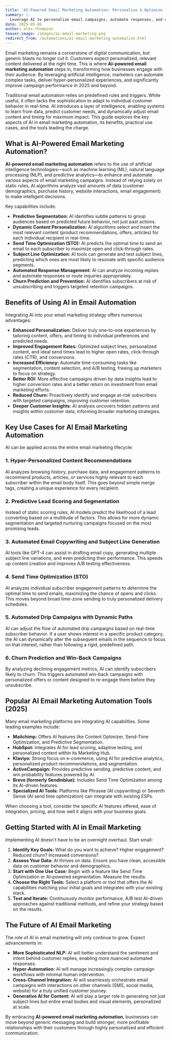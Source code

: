 ```yaml
---
title: 'AI-Powered Email Marketing Automation: Personalize & Optimize (2025)'
summary: |-
  Leverage AI to personalize email campaigns, automate responses, and optimize your email marketing strategy.
date: 2025-05-05
author: alex-thompson
teaser_image: /images/ai-email-marketing.png
redirect_from: /automations/ai-email-marketing-automation.html
---
```

Email marketing remains a cornerstone of digital communication, but generic blasts no longer cut it. Customers expect personalized, relevant content delivered at the right time. This is where **AI-powered email marketing automation** steps in, transforming how businesses engage with their audience. By leveraging artificial intelligence, marketers can automate complex tasks, deliver hyper-personalized experiences, and significantly improve campaign performance in 2025 and beyond.

Traditional email automation relies on predefined rules and triggers. While useful, it often lacks the sophistication to adapt to individual customer behavior in real-time. AI introduces a layer of intelligence, enabling systems to learn from data, predict customer needs, and dynamically adjust email content and timing for maximum impact. This guide explores the key aspects of AI in email marketing automation, its benefits, practical use cases, and the tools leading the charge.

## What is AI-Powered Email Marketing Automation?

**AI-powered email marketing automation** refers to the use of artificial intelligence technologies—such as machine learning (ML), natural language processing (NLP), and predictive analytics—to enhance and automate various aspects of email marketing campaigns. Instead of relying solely on static rules, AI algorithms analyze vast amounts of data (customer demographics, purchase history, website interactions, email engagement) to make intelligent decisions.

Key capabilities include:

*   **Predictive Segmentation:** AI identifies subtle patterns to group audiences based on predicted future behavior, not just past actions.
*   **Dynamic Content Personalization:** AI algorithms select and insert the most relevant content (product recommendations, offers, articles) for each individual recipient in real-time.
*   **Send Time Optimization (STO):** AI predicts the optimal time to send an email to each subscriber to maximize open and click-through rates.
*   **Subject Line Optimization:** AI tools can generate and test subject lines, predicting which ones are most likely to resonate with specific audience segments.
*   **Automated Response Management:** AI can analyze incoming replies and automate responses or route inquiries appropriately.
*   **Churn Prediction and Prevention:** AI identifies subscribers at risk of unsubscribing and triggers targeted retention campaigns.

## Benefits of Using AI in Email Automation

Integrating AI into your email marketing strategy offers numerous advantages:

*   **Enhanced Personalization:** Deliver truly one-to-one experiences by tailoring content, offers, and timing to individual preferences and predicted needs.
*   **Improved Engagement Rates:** Optimized subject lines, personalized content, and ideal send times lead to higher open rates, click-through rates (CTR), and conversions.
*   **Increased Efficiency:** Automate time-consuming tasks like segmentation, content selection, and A/B testing, freeing up marketers to focus on strategy.
*   **Better ROI:** More effective campaigns driven by data insights lead to higher conversion rates and a better return on investment from email marketing efforts.
*   **Reduced Churn:** Proactively identify and engage at-risk subscribers with targeted campaigns, improving customer retention.
*   **Deeper Customer Insights:** AI analysis uncovers hidden patterns and insights within customer data, informing broader marketing strategies.

## Key Use Cases for AI Email Marketing Automation

AI can be applied across the entire email marketing lifecycle:

### 1\. Hyper-Personalized Content Recommendations

AI analyzes browsing history, purchase data, and engagement patterns to recommend products, articles, or services highly relevant to each subscriber within the email body itself. This goes beyond simple merge tags, creating a unique experience for every recipient.

### 2\. Predictive Lead Scoring and Segmentation

Instead of static scoring rules, AI models predict the likelihood of a lead converting based on a multitude of factors. This allows for more dynamic segmentation and targeted nurturing campaigns focused on the most promising leads.

### 3\. Automated Email Copywriting and Subject Line Generation

AI tools like GPT-4 can assist in drafting email copy, generating multiple subject line variations, and even predicting their performance. This speeds up content creation and improves A/B testing effectiveness.

### 4\. Send Time Optimization (STO)

AI analyzes individual subscriber engagement patterns to determine the optimal time to send emails, maximizing the chance of opens and clicks. This moves beyond broad time-zone sending to truly personalized delivery schedules.

### 5\. Automated Drip Campaigns with Dynamic Paths

AI can adjust the flow of automated drip campaigns based on real-time subscriber behavior. If a user shows interest in a specific product category, the AI can dynamically alter the subsequent emails in the sequence to focus on that interest, rather than following a rigid, predefined path.

### 6\. Churn Prediction and Win-Back Campaigns

By analyzing declining engagement metrics, AI can identify subscribers likely to churn. This triggers automated win-back campaigns with personalized offers or content designed to re-engage them before they unsubscribe.

## Popular AI Email Marketing Automation Tools (2025)

Many email marketing platforms are integrating AI capabilities. Some leading examples include:

*   **Mailchimp:** Offers AI features like Content Optimizer, Send-Time Optimization, and Predictive Segmentation.
*   **HubSpot:** Integrates AI for lead scoring, adaptive testing, and personalized content within its Marketing Hub.
*   **Klaviyo:** Strong focus on e-commerce, using AI for predictive analytics, personalized product recommendations, and segmentation.
*   **ActiveCampaign:** Provides predictive sending, predictive content, and win probability features powered by AI.
*   **Brevo (formerly Sendinblue):** Includes Send Time Optimization among its AI-driven features.
*   **Specialized AI Tools:** Platforms like Phrasee (AI copywriting) or Seventh Sense (AI send time optimization) can integrate with existing ESPs.

When choosing a tool, consider the specific AI features offered, ease of integration, pricing, and how well it aligns with your business goals.

## Getting Started with AI in Email Marketing

Implementing AI doesn't have to be an overnight overhaul. Start small:

1.  **Identify Key Goals:** What do you want to achieve? Higher engagement? Reduced churn? Increased conversions?
2.  **Assess Your Data:** AI thrives on data. Ensure you have clean, accessible data on customer behavior and demographics.
3.  **Start with One Use Case:** Begin with a feature like Send Time Optimization or AI-powered segmentation. Measure the results.
4.  **Choose the Right Tools:** Select a platform or tool that offers the AI capabilities matching your initial goals and integrates with your existing stack.
5.  **Test and Iterate:** Continuously monitor performance, A/B test AI-driven approaches against traditional methods, and refine your strategy based on the results.

## The Future of AI Email Marketing

The role of AI in email marketing will only continue to grow. Expect advancements in:

*   **More Sophisticated NLP:** AI will better understand the sentiment and intent behind customer replies, enabling more nuanced automated responses.
*   **Hyper-Automation:** AI will manage increasingly complex campaign workflows with minimal human intervention.
*   **Cross-Channel Integration:** AI will seamlessly orchestrate email campaigns with interactions on other channels (SMS, social media, website) for a truly unified customer journey.
*   **Generative AI for Content:** AI will play a larger role in generating not just subject lines but entire email bodies and visual elements, personalized at scale.

By embracing **AI-powered email marketing automation**, businesses can move beyond generic messaging and build stronger, more profitable relationships with their customers through highly personalized and efficient communication.